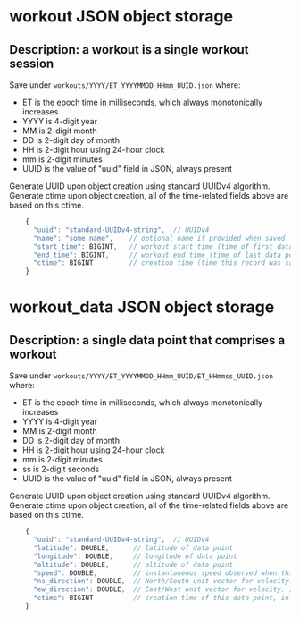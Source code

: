 # workout JSON object storage
## Description: a workout is a single workout session
Save under `workouts/YYYY/ET_YYYYMMDD_HHmm_UUID.json`
where:
 * ET is the epoch time in milliseconds, which always monotonically increases
 * YYYY is 4-digit year
 * MM is 2-digit month
 * DD is 2-digit day of month
 * HH is 2-digit hour using 24-hour clock
 * mm is 2-digit minutes
 * UUID is the value of "uuid" field in JSON, always present

Generate UUID upon object creation using standard UUIDv4 algorithm.
Generate ctime upon object creation, all of the time-related fields above are based on this ctime.

```javascript
    {
      "uuid": "standard-UUIDv4-string",  // UUIDv4
      "name": "some name",    // optional name if provided when saved
      "start_time": BIGINT,   // workout start time (time of first data point) in UNIX epoch time, in milliseconds
      "end_time": BIGINT,     // workout end time (time of last data point) in UNIX epoch time, in milliseconds
      "ctime": BIGINT         // creation time (time this record was saved) in UNIX epcoh time, in milliseconds
    }
```

# workout_data JSON object storage
## Description: a single data point that comprises a workout
Save under `workouts/YYYY/ET_YYYYMMDD_HHmm_UUID/ET_HHmmss_UUID.json`
where:
 * ET is the epoch time in milliseconds, which always monotonically increases
 * YYYY is 4-digit year
 * MM is 2-digit month
 * DD is 2-digit day of month
 * HH is 2-digit hour using 24-hour clock
 * mm is 2-digit minutes
 * ss is 2-digit seconds
 * UUID is the value of "uuid" field in JSON, always present

Generate UUID upon object creation using standard UUIDv4 algorithm.
Generate ctime upon object creation, all of the time-related fields above are based on this ctime.


```javascript
    {
      "uuid": "standard-UUIDv4-string",  // UUIDv4
      "latitude": DOUBLE,      // latitude of data point
      "longitude": DOUBLE,     // longitude of data point
      "altitude": DOUBLE,      // altitude of data point
      "speed": DOUBLE,         // instantaneous speed observed when this data point was recorded
      "ns_direction": DOUBLE,  // North/South unit vector for velocity. 1 is due North, -1 is due South
      "ew_direction": DOUBLE,  // East/West unit vector for velocity. 1 is due East, -1 is due West
      "ctime": BIGINT          // creation time of this data point, in UNIX epoch milliseconds
    }
```
